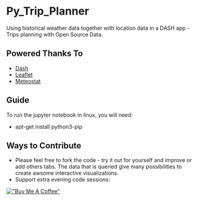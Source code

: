 # Py_Trip_Planner

Using historical weather data together with location data in a DASH app - Trips planning with Open Source Data.

## Powered Thanks To

* [Dash](https://github.com/plotly/dash)
* [Leaflet](https://github.com/thedirtyfew/dash-leaflet)
* [Meteostat](https://github.com/meteostat)


## Guide

To run the jupyter notebook in linux, you will need:

* apt-get install python3-pip

## Ways to Contribute

* Please feel free to fork the code - try it out for yourself and improve or add others tabs. The data that is queried give many possibilities to create awsome interactive visualizations.
* Support extra evening code sessions:

[!["Buy Me A Coffee"](https://www.buymeacoffee.com/assets/img/custom_images/orange_img.png)](https://www.buymeacoffee.com/FossEngineer)
